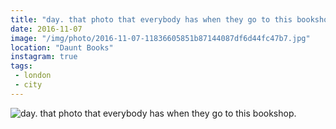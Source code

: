 ```yaml
---
title: "day. that photo that everybody has when they go to this bookshop."
date: 2016-11-07
image: "/img/photo/2016-11-07-11836605851b87144087df6d44fc47b7.jpg"
location: "Daunt Books"
instagram: true
tags:
 - london
 - city
---
```


![day. that photo that everybody has when they go to this bookshop.](/img/photo/2016-11-07-11836605851b87144087df6d44fc47b7.jpg)
